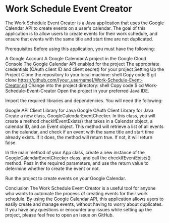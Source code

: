 # Work Schedule Event Creator
The Work Schedule Event Creator is a Java application that uses the Google Calendar API to create events on a user's calendar. The goal of this application is to allow users to create events for their work schedule, and ensure that events with the same title and start time are not duplicated.

Prerequisites
Before using this application, you must have the following:

A Google Account
A Google Calendar
A project in the Google Cloud Console
The Google Calendar API enabled for the project
The appropriate credentials (OAuth client ID and client secret) for your project
Setting Up the Project
Clone the repository to your local machine:
shell
Copy code
$ git clone https://github.com/[your_username]/Work-Schedule-Event-Creator.git
Change into the project directory:
shell
Copy code
$ cd Work-Schedule-Event-Creator
Open the project in your preferred Java IDE.

Import the required libraries and dependencies. You will need the following:

Google API Client Library for Java
Google OAuth Client Library for Java
Create a new class, GoogleCalendarEventChecker. In this class, you will create a method checkIfEventExists() that takes in a Calendar object, a calendar ID, and an Event object. This method will retrieve a list of all events on the calendar, and check if an event with the same title and start time already exists. If it does, the method will return true. If not, it will return false.

In the main method of your App class, create a new instance of the GoogleCalendarEventChecker class, and call the checkIfEventExists() method. Pass in the required parameters, and use the return value to determine whether to create the event or not.

Run the project to create events on your Google Calendar.

Conclusion
The Work Schedule Event Creator is a useful tool for anyone who wants to automate the process of creating events for their work schedule. By using the Google Calendar API, this application allows users to easily create and manage events, without having to worry about duplicates. If you have any questions or encounter any issues while setting up the project, please feel free to open an issue on GitHub.
